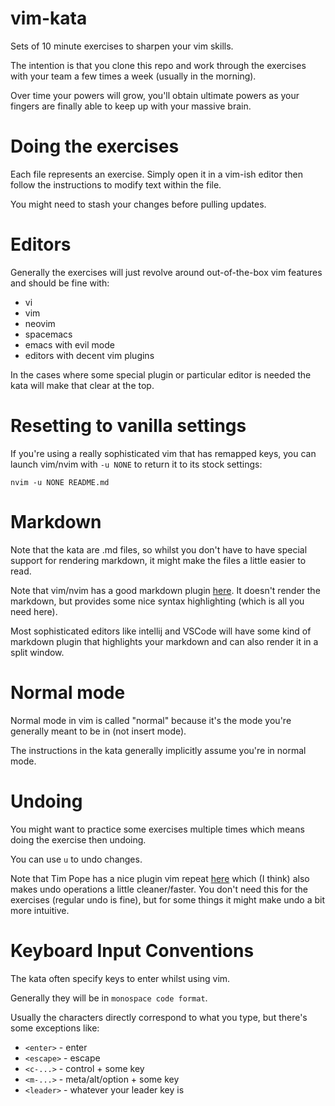 # vim-kata

Sets of 10 minute exercises to sharpen your vim skills.

The intention is that you clone this repo and work through the exercises with your team a few times a week (usually in the morning).

Over time your powers will grow, you'll obtain ultimate powers as your fingers are finally able to keep up with your massive brain.

# Doing the exercises

Each file represents an exercise. Simply open it in a vim-ish editor then follow the instructions to modify text within the file.

You might need to stash your changes before pulling updates.

# Editors

Generally the exercises will just revolve around out-of-the-box vim features and should be fine with:

- vi
- vim
- neovim
- spacemacs
- emacs with evil mode
- editors with decent vim plugins

In the cases where some special plugin or particular editor is needed the kata will make that clear at the top.

# Resetting to vanilla settings

If you're using a really sophisticated vim that has remapped keys, you can launch vim/nvim with `-u NONE` to return it to its stock settings:

```
nvim -u NONE README.md
```

# Markdown

Note that the kata are .md files, so whilst you don't have to have special support for rendering markdown, it might make the files a little easier to read.

Note that vim/nvim has a good markdown plugin [here](https://github.com/plasticboy/vim-markdown). It doesn't render the markdown, but provides some nice syntax highlighting (which is all you need here).

Most sophisticated editors like intellij and VSCode will have some kind of markdown plugin that highlights your markdown and can also render it in a split window.

# Normal mode

Normal mode in vim is called "normal" because it's the mode you're generally meant to be in (not insert mode).

The instructions in the kata generally implicitly assume you're in normal mode.

# Undoing

You might want to practice some exercises multiple times which means doing the exercise then undoing.

You can use `u` to undo changes.

Note that Tim Pope has a nice plugin vim repeat [here](https://github.com/tpope/vim-repeat) which (I think) also makes undo operations a little cleaner/faster. You don't need this for the exercises (regular undo is fine), but for some things it might make undo a bit more intuitive.

# Keyboard Input Conventions

The kata often specify keys to enter whilst using vim.

Generally they will be in `monospace code format`.

Usually the characters directly correspond to what you type, but there's some exceptions like:

- `<enter>` - enter
- `<escape>` - escape
- `<c-...>` - control + some key
- `<m-...>` - meta/alt/option + some key
- `<leader>` - whatever your leader key is

